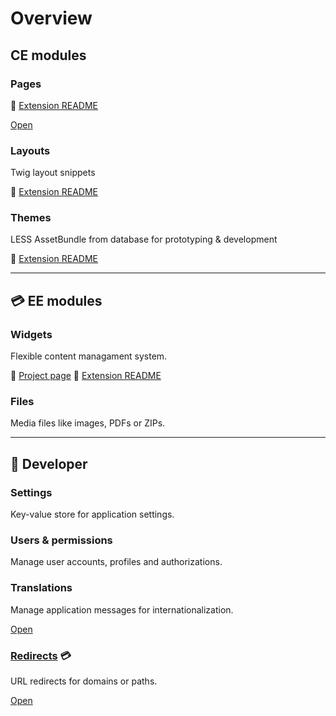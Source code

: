 # Overview

## CE modules

### Pages

:blue_book: [Extension README](https://github.com/dmstr/yii2-pages-module/blob/master/README.md)

[Open](/redirects)

### Layouts

Twig layout snippets

:blue_book: [Extension README](https://github.com/dmstr/yii2-prototype-module/blob/master/README.md)

### Themes

LESS AssetBundle from database for prototyping & development

:blue_book: [Extension README](https://github.com/dmstr/yii2-prototype-module/blob/master/README.md)

---

## :credit_card: EE modules

### Widgets

Flexible content managament system.

:blue_book: [Project page](https://git.hrzg.de/hrzg/yii2-widgets2-module)
:notebook: [Extension README](module-widgets.md)

### Files

Media files like images, PDFs or ZIPs.

---

## :construction_worker: Developer

### Settings

Key-value store for application settings.

### Users & permissions

Manage user accounts, profiles and authorizations.

### Translations

Manage application messages for internationalization.

[Open](/translatemanager)

### [Redirects](module-redirects.md) :credit_card: 

URL redirects for domains or paths.

[Open](/redirects)